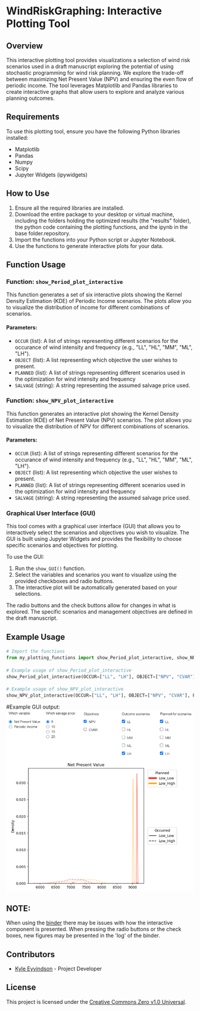 # WindRiskGraphing: Interactive Plotting Tool

## Overview

This interactive plotting tool provides visualizations a selection of wind risk scenarios used in a draft manuscript exploring the potential of using stochastic programming for wind risk planning. We explore the trade-off between maximizing Net Present Value (NPV) and ensuring the even flow of periodic income. The tool leverages Matplotlib and Pandas libraries to create interactive graphs that allow users to explore and analyze various planning outcomes.

## Requirements

To use this plotting tool, ensure you have the following Python libraries installed:

- Matplotlib
- Pandas
- Numpy
- Scipy
- Jupyter Widgets (ipywidgets)

## How to Use

1. Ensure all the required libraries are installed.
2. Download the entire package to your desktop or virtual machine, including the folders holding the optimized results (the "results" folder), the python code containing the plotting functions, and the ipynb in the base folder.repository.
3. Import the functions into your Python script or Jupyter Notebook.
4. Use the functions to generate interactive plots for your data.

## Function Usage

### Function: `show_Period_plot_interactive`

This function generates a set of six interactive plots showing the Kernel Density Estimation (KDE) of Periodic Income scenarios. The plots allow you to visualize the distribution of income for different combinations of scenarios.

#### Parameters:

- `OCCUR` (list): A list of strings representing different scenarios for the occurance of wind intensity and frequency (e.g., "LL", "HL", "MM", "ML", "LH").
- `OBJECT` (list): A list representing which objective the user wishes to present.
- `PLANNED` (list): A list of strings representing different scenarios used in the optimization for wind intensity and frequency
- `SALVAGE` (string): A string representing the assumed salvage price used.

### Function: `show_NPV_plot_interactive`

This function generates an interactive plot showing the Kernel Density Estimation (KDE) of Net Present Value (NPV) scenarios. The plot allows you to visualize the distribution of NPV for different combinations of scenarios.

#### Parameters:

- `OCCUR` (list): A list of strings representing different scenarios for the occurance of wind intensity and frequency (e.g., "LL", "HL", "MM", "ML", "LH").
- `OBJECT` (list): A list representing which objective the user wishes to present.
- `PLANNED` (list): A list of strings representing different scenarios used in the optimization for wind intensity and frequency
- `SALVAGE` (string): A string representing the assumed salvage price used.

### Graphical User Interface (GUI)

This tool comes with a graphical user interface (GUI) that allows you to interactively select the scenarios and objectives you wish to visualize. The GUI is built using Jupyter Widgets and provides the flexibility to choose specific scenarios and objectives for plotting.

To use the GUI:

1. Run the `show_GUI()` function.
2. Select the variables and scenarios you want to visualize using the provided checkboxes and radio buttons.
3. The interactive plot will be automatically generated based on your selections.

The radio buttons and the check buttons allow for changes in what is explored. The specific scenarios and management objectives are defined in the draft manuscript. 

## Example Usage

```python
# Import the functions
from my_plotting_functions import show_Period_plot_interactive, show_NPV_plot_interactive

# Example usage of show_Period_plot_interactive
show_Period_plot_interactive(OCCUR=["LL", "LH"], OBJECT=["NPV", "CVAR"], PLANNED=["LL", "LH"], SALVAGE="_5.0")

# Example usage of show_NPV_plot_interactive
show_NPV_plot_interactive(OCCUR=["LL", "LH"], OBJECT=["NPV", "CVAR"], PLANNED=["LL", "LH"], SALVAGE="_5.0")
```

#Example GUI output:
![GUI Output](output_plot.png)


## NOTE:
When using the [binder](https://mybinder.org/v2/gh/eyvindson/WindRiskGraphing/HEAD?labpath=INTERACT.ipynb) there may be issues with how the interactive  component is presented. When pressing the radio buttons or the check boxes, new figures may be presented in the 'log' of the binder. 

## Contributors

- [Kyle Eyvindson](https://github.com/eyvindson) - Project Developer

## License

This project is licensed under the [Creative Commons Zero v1.0 Universal](LICENSE).
